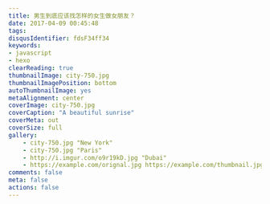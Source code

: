 ```yaml
---
title: 男生到底应该找怎样的女生做女朋友？
date: 2017-04-09 00:45:48
tags:
disqusIdentifier: fdsF34ff34
keywords:
- javascript
- hexo
clearReading: true
thumbnailImage: city-750.jpg
thumbnailImagePosition: bottom
autoThumbnailImage: yes
metaAlignment: center
coverImage: city-750.jpg
coverCaption: "A beautiful sunrise"
coverMeta: out
coverSize: full
gallery:
    - city-750.jpg "New York"
    - city-750.jpg "Paris"
    - http://i.imgur.com/o9r19kD.jpg "Dubai"
    - https://example.com/orignal.jpg https://example.com/thumbnail.jpg "Sidney"
comments: false
meta: false
actions: false
---
```


